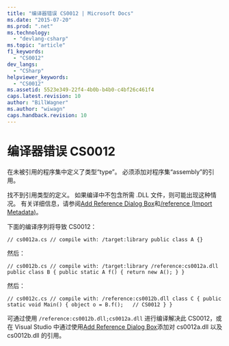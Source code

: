 ```yaml
---
title: "编译器错误 CS0012 | Microsoft Docs"
ms.date: "2015-07-20"
ms.prod: ".net"
ms.technology: 
  - "devlang-csharp"
ms.topic: "article"
f1_keywords: 
  - "CS0012"
dev_langs: 
  - "CSharp"
helpviewer_keywords: 
  - "CS0012"
ms.assetid: 5523e349-22f4-4b0b-b4b0-c4bf26c461f4
caps.latest.revision: 10
author: "BillWagner"
ms.author: "wiwagn"
caps.handback.revision: 10
---
```

# 编译器错误 CS0012
在未被引用的程序集中定义了类型“type”。 必须添加对程序集“assembly”的引用。  
  
 找不到引用类型的定义。 如果编译中不包含所需 .DLL 文件，则可能出现这种情况。 有关详细信息，请参阅[Add Reference Dialog Box](http://msdn.microsoft.com/zh-cn/2feb0fe2-0805-4cc9-8cba-b0315849dfb7)和[\/reference \(Import Metadata\)](../../csharp/language-reference/compiler-options/reference-compiler-option.md)。  
  
 下面的编译序列将导致 CS0012：  
  
```  
// cs0012a.cs // compile with: /target:library public class A {}  
```  
  
 然后：  
  
```  
// cs0012b.cs // compile with: /target:library /reference:cs0012a.dll public class B { public static A f() { return new A(); } }  
```  
  
 然后：  
  
```  
// cs0012c.cs // compile with: /reference:cs0012b.dll class C { public static void Main() { object o = B.f();   // CS0012 } }  
```  
  
 可通过使用 `/reference:cs0012b.dll;cs0012a.dll` 进行编译解决此 CS0012，或在 Visual Studio 中通过使用[Add Reference Dialog Box](http://msdn.microsoft.com/zh-cn/2feb0fe2-0805-4cc9-8cba-b0315849dfb7)添加对 cs0012a.dll 以及 cs0012b.dll 的引用。